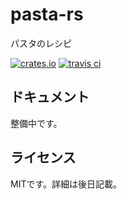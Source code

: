 # pasta-rs
パスタのレシピ

[![crates.io](https://img.shields.io/crates/v/pasta.svg)](https://crates.io/crates/pasta)
[![travis ci](https://api.travis-ci.org/ekicyou/pasta-rs.svg?branch=master)](https://travis-ci.org/ekicyou/pasta-rs)

## ドキュメント
整備中です。

## ライセンス
MITです。詳細は後日記載。
